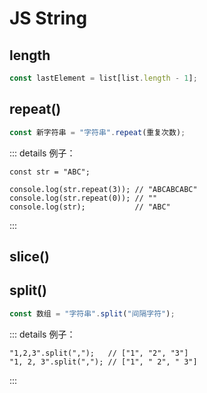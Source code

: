 # JS String

## length

```js
const lastElement = list[list.length - 1];
```

## repeat()

```js
const 新字符串 = "字符串".repeat(重复次数);
```

::: details 例子：

```js{0}
const str = "ABC";

console.log(str.repeat(3)); // "ABCABCABC"
console.log(str.repeat(0)); // ""
console.log(str);           // "ABC"
```

:::

## slice()

## split()

```js
const 数组 = "字符串".split("间隔字符");
```

::: details 例子：

```js{0}
"1,2,3".split(",");   // ["1", "2", "3"]
"1, 2, 3".split(","); // ["1", " 2", " 3"]
```

:::
